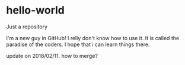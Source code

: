 # hello-world
Just a repository


I'm a new guy in GitHub!
I relly don't know how to use it.
It is called the paradise of the coders.
I hope that i can learn things there.

update on 2018/02/11.
how to merge?

